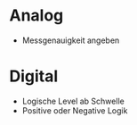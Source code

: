 # Analog
* Messgenauigkeit angeben

# Digital
* Logische Level ab Schwelle
* Positive oder Negative Logik
